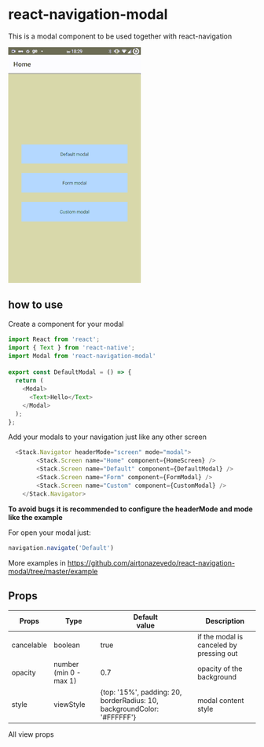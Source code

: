 # react-navigation-modal

This is a modal component to be used together with react-navigation

![](example/assets/gif.gif)


## how to use

Create a component for your modal

```js
import React from 'react';
import { Text } from 'react-native';
import Modal from 'react-navigation-modal'

export const DefaultModal = () => {
  return (
    <Modal>
      <Text>Hello</Text>
    </Modal>
  );
};

```

Add your modals to your navigation just like any other screen

```js
  <Stack.Navigator headerMode="screen" mode="modal">
        <Stack.Screen name="Home" component={HomeScreen} />
        <Stack.Screen name="Default" component={DefaultModal} />
        <Stack.Screen name="Form" component={FormModal} />
        <Stack.Screen name="Custom" component={CustomModal} />
    </Stack.Navigator>
```

__To avoid bugs it is recommended to configure the headerMode and mode like the example__

For open your modal just:
```js
navigation.navigate('Default')
```

More examples in
https://github.com/airtonazevedo/react-navigation-modal/tree/master/example

## Props

| Props  	| Type  	| Default<Br> value  	|  Description 	|
|---	|---	|---	|---	|
|   cancelable	| boolean  	|   true	| if the modal is canceled by pressing out  	|
| opacity  	| number (min 0 - max 1)  	| 0.7  	| opacity of the background |
| style  	| viewStyle  	|  {top: '15%', padding: 20, borderRadius: 10, backgroundColor: '#FFFFFF'} 	| modal content style

All view props

